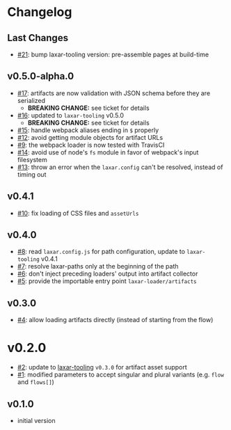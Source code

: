 # Changelog

## Last Changes

- [#21](https://github.com/LaxarJS/laxar-loader/issues/21): bump laxar-tooling version: pre-assemble pages at build-time


## v0.5.0-alpha.0

- [#17](https://github.com/LaxarJS/laxar-loader/issues/17): artifacts are now validation with JSON schema before they are serialized
  + **BREAKING CHANGE:** see ticket for details
- [#16](https://github.com/LaxarJS/laxar-loader/issues/16): updated to `laxar-tooling` v0.5.0
  + **BREAKING CHANGE:** see ticket for details
- [#15](https://github.com/LaxarJS/laxar-loader/issues/15): handle webpack aliases ending in `$` properly
- [#12](https://github.com/LaxarJS/laxar-loader/issues/12): avoid getting module objects for artifact URLs
- [#9](https://github.com/LaxarJS/laxar-loader/issues/9): the webpack loader is now tested with TravisCI
- [#14](https://github.com/LaxarJS/laxar-loader/issues/14): avoid use of node's `fs` module in favor of webpack's input filesystem
- [#13](https://github.com/LaxarJS/laxar-loader/issues/13): throw an error when the `laxar.config` can't be resolved, instead of timing out


## v0.4.1

- [#10](https://github.com/LaxarJS/laxar-loader/issues/10): fix loading of CSS files and `assetUrls`


## v0.4.0

- [#8](https://github.com/LaxarJS/laxar-loader/issues/8): read `laxar.config.js` for path configuration, update to `laxar-tooling` v0.4.1
- [#7](https://github.com/LaxarJS/laxar-loader/issues/7): resolve laxar-paths only at the beginning of the path
- [#6](https://github.com/LaxarJS/laxar-loader/issues/6): don't inject preceding loaders' output into artifact collector
- [#5](https://github.com/LaxarJS/laxar-loader/issues/5): provide the importable entry point `laxar-loader/artifacts`


## v0.3.0

- [#4](https://github.com/LaxarJS/laxar-loader/issues/4): allow loading artifacts directly (instead of starting from the flow)


# v0.2.0

- [#2](https://github.com/LaxarJS/laxar-loader/issues/2): update to [laxar-tooling][] `v0.3.0` for artifact asset support
- [#1](https://github.com/LaxarJS/laxar-loader/issues/1): modified parameters to accept singular and plural variants (e.g. `flow` and `flows[]`)


## v0.1.0

- initial version

[laxar-tooling]: /LaxarJS/laxar-tooling
